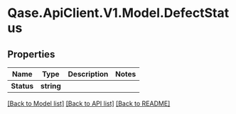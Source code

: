 # Qase.ApiClient.V1.Model.DefectStatus

## Properties

Name | Type | Description | Notes
------------ | ------------- | ------------- | -------------
**Status** | **string** |  | 

[[Back to Model list]](../../README.md#documentation-for-models) [[Back to API list]](../../README.md#documentation-for-api-endpoints) [[Back to README]](../../README.md)

